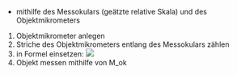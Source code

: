 - mithilfe des Messokulars (geätzte relative Skala) und des Objektmikrometers

1. Objektmikrometer anlegen 
2. Striche des Objektmikrometers entlang des Messokulars zählen 
3. in Formel einsetzen:
![](Pasted%20image%2020241008122152.png)
4. Objekt messen mithilfe von M_ok

